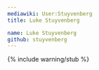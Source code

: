 ```yaml
---
mediawiki: User:Stuyvenberg
title: Luke Stuyvenberg

name: Luke Stuyvenberg
github: stuyvenberg
---
```

{% include warning/stub %}

